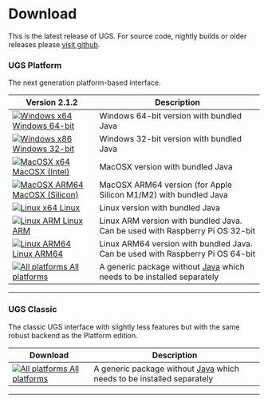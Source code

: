 # Download

This is the latest release of UGS. For source code, nightly builds or older releases please [visit github](https://github.com/winder/Universal-G-Code-Sender).

### UGS Platform
The next generation platform-based interface.

| Version 2.1.2                                                                                                                                                                        | Description                                                                       |
|--------------------------------------------------------------------------------------------------------------------------------------------------------------------------------------|-----------------------------------------------------------------------------------|
| [![Windows x64](../img/common/os_windows.png) Windows 64-bit](https://github.com/winder/Universal-G-Code-Sender/releases/download/v2.1.2/win64-ugs-platform-app-2.1.2.zip)           | Windows 64-bit version with bundled Java                                          |
| [![Windows x86](../img/common/os_windows.png) Windows 32-bit](https://github.com/winder/Universal-G-Code-Sender/releases/download/v2.1.2/win-ugs-platform-app-2.1.2.zip)             | Windows 32-bit version with bundled Java                                          |
| [![MacOSX x64](../img/common/os_mac.png) MacOSX (Intel)](https://github.com/winder/Universal-G-Code-Sender/releases/download/v2.1.2/macosx-x64-ugs-platform-app-2.1.2.dmg)           | MacOSX version with bundled Java                                                  |
| [![MacOSX ARM64](../img/common/os_mac.png) MacOSX (Silicon)](https://github.com/winder/Universal-G-Code-Sender/releases/download/v2.1.2/macosx-aarch64-ugs-platform-app-2.1.2.dmg)   | MacOSX ARM64 version (for Apple Silicon M1/M2) with bundled Java                  |
| [![Linux x64](../img/common/os_linux.png) Linux](https://github.com/winder/Universal-G-Code-Sender/releases/download/v2.1.2/linux-x64-ugs-platform-app-2.1.2.tar.gz)                 | Linux version with bundled Java                                                   |
| [![Linux ARM](../img/common/os_linux_arm.png) Linux ARM](https://github.com/winder/Universal-G-Code-Sender/releases/download/v2.1.2/linux-arm-ugs-platform-app-2.1.2.tar.gz)         | Linux ARM version with bundled Java. Can be used with Raspberry Pi OS 32-bit      |
| [![Linux ARM64](../img/common/os_linux_arm.png) Linux ARM64](https://github.com/winder/Universal-G-Code-Sender/releases/download/v2.1.2/linux-aarch64-ugs-platform-app-2.1.2.tar.gz) | Linux ARM64 version with bundled Java. Can be used with Raspberry Pi OS 64-bit    |
| [![All platforms](../img/common/zip.png) All platforms](https://github.com/winder/Universal-G-Code-Sender/releases/download/v2.1.2/ugs-platform-app-2.1.2.zip)                       | A generic package without [Java][java_link] which needs to be installed separately |

<hr/>

### UGS Classic
The classic UGS interface with slightly less features but with the same robust backend as the Platform edition.

| Download                                                                                                                                                     | Description |
|--------------------------------------------------------------------------------------------------------------------------------------------------------------| ----------- |
| [![All platforms](../img/common/zip.png) All platforms](https://github.com/winder/Universal-G-Code-Sender/releases/download/v2.1.2/UniversalGcodeSender.zip) | A generic package without [Java][java_link] which needs to be installed separately |

<hr/>

[java_link]: https://java.com/en/download/manual.jsp
